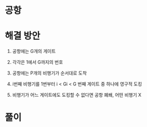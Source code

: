 # 공항

# 해결 방안

1. 공항에는 G개의 게이트

2. 각각은 1에서 G까지의 번호

3. 공항에는 P개의 비행기가 순서대로 도착

4. i번째 비행기를 1번부터 i < Gi < G 번째 게이트 중 하나에 영구적 도킹

5. 비행기가 어느 게이트에도 도킹할 수 없다면 공항 폐쐐, 어떤 비행기 X

# 풀이